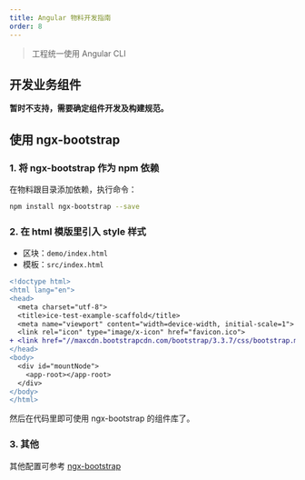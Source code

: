 ```yaml
---
title: Angular 物料开发指南
order: 8
---
```


> 工程统一使用 Angular CLI

## 开发业务组件

**暂时不支持，需要确定组件开发及构建规范。**

## 使用 ngx-bootstrap

### 1. 将 ngx-bootstrap 作为 npm 依赖

在物料跟目录添加依赖，执行命令：

```bash
npm install ngx-bootstrap --save
```

### 2. 在 html 模版里引入 style 样式

- 区块：`demo/index.html`
- 模板：`src/index.html`

```diff
<!doctype html>
<html lang="en">
<head>
  <meta charset="utf-8">
  <title>ice-test-example-scaffold</title>
  <meta name="viewport" content="width=device-width, initial-scale=1">
  <link rel="icon" type="image/x-icon" href="favicon.ico">
+ <link href="//maxcdn.bootstrapcdn.com/bootstrap/3.3.7/css/bootstrap.min.css" rel="stylesheet">
</head>
<body>
  <div id="mountNode">
    <app-root></app-root>
  </div>
</body>
</html>

```

然后在代码里即可使用 ngx-bootstrap 的组件库了。

### 3. 其他

其他配置可参考 [ngx-bootstrap](https://valor-software.com/ngx-bootstrap/#/)
